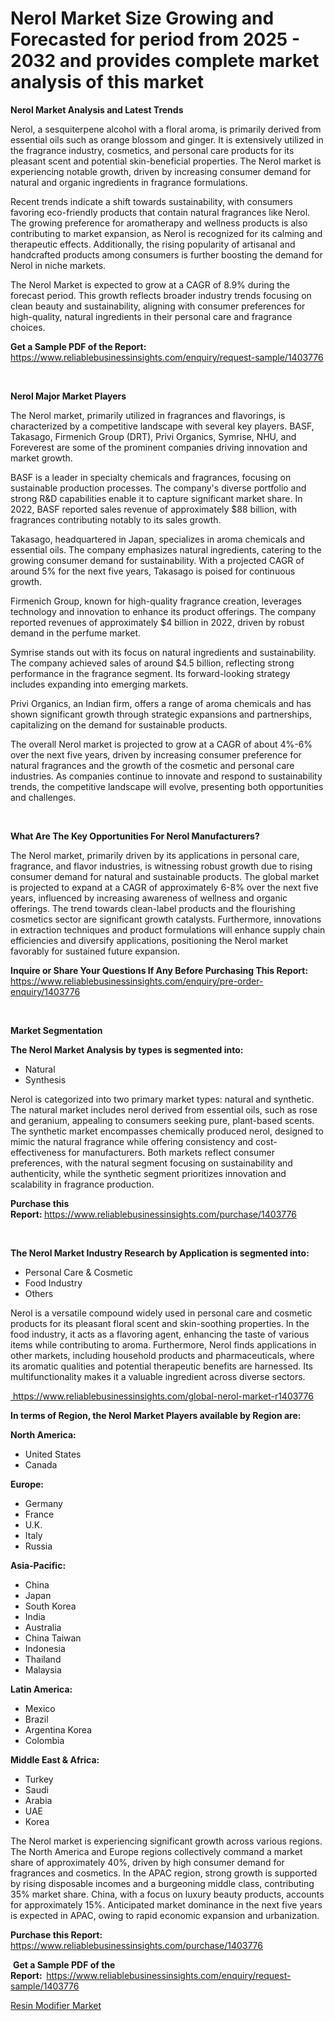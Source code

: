 <p><h1>Nerol Market Size Growing and Forecasted for period from 2025 - 2032 and provides complete market analysis of this market</h1></p><p><strong>Nerol Market Analysis and Latest Trends</strong></p>
<p><p>Nerol, a sesquiterpene alcohol with a floral aroma, is primarily derived from essential oils such as orange blossom and ginger. It is extensively utilized in the fragrance industry, cosmetics, and personal care products for its pleasant scent and potential skin-beneficial properties. The Nerol market is experiencing notable growth, driven by increasing consumer demand for natural and organic ingredients in fragrance formulations. </p><p>Recent trends indicate a shift towards sustainability, with consumers favoring eco-friendly products that contain natural fragrances like Nerol. The growing preference for aromatherapy and wellness products is also contributing to market expansion, as Nerol is recognized for its calming and therapeutic effects. Additionally, the rising popularity of artisanal and handcrafted products among consumers is further boosting the demand for Nerol in niche markets. </p><p>The Nerol Market is expected to grow at a CAGR of 8.9% during the forecast period. This growth reflects broader industry trends focusing on clean beauty and sustainability, aligning with consumer preferences for high-quality, natural ingredients in their personal care and fragrance choices.</p></p>
<p><strong>Get a Sample PDF of the Report:&nbsp;</strong> <a href="https://www.reliablebusinessinsights.com/enquiry/request-sample/1403776?utm_campaign=63&utm_medium=2&utm_source=Github&utm_content=ia&utm_term=13012025&utm_id=nerol">https://www.reliablebusinessinsights.com/enquiry/request-sample/1403776</a></p>
<p>&nbsp;</p>
<p><strong>Nerol Major Market Players</strong></p>
<p><p>The Nerol market, primarily utilized in fragrances and flavorings, is characterized by a competitive landscape with several key players. BASF, Takasago, Firmenich Group (DRT), Privi Organics, Symrise, NHU, and Foreverest are some of the prominent companies driving innovation and market growth.</p><p>BASF is a leader in specialty chemicals and fragrances, focusing on sustainable production processes. The company's diverse portfolio and strong R&D capabilities enable it to capture significant market share. In 2022, BASF reported sales revenue of approximately $88 billion, with fragrances contributing notably to its sales growth.</p><p>Takasago, headquartered in Japan, specializes in aroma chemicals and essential oils. The company emphasizes natural ingredients, catering to the growing consumer demand for sustainability. With a projected CAGR of around 5% for the next five years, Takasago is poised for continuous growth.</p><p>Firmenich Group, known for high-quality fragrance creation, leverages technology and innovation to enhance its product offerings. The company reported revenues of approximately $4 billion in 2022, driven by robust demand in the perfume market.</p><p>Symrise stands out with its focus on natural ingredients and sustainability. The company achieved sales of around $4.5 billion, reflecting strong performance in the fragrance segment. Its forward-looking strategy includes expanding into emerging markets.</p><p>Privi Organics, an Indian firm, offers a range of aroma chemicals and has shown significant growth through strategic expansions and partnerships, capitalizing on the demand for sustainable products.</p><p>The overall Nerol market is projected to grow at a CAGR of about 4%-6% over the next five years, driven by increasing consumer preference for natural fragrances and the growth of the cosmetic and personal care industries. As companies continue to innovate and respond to sustainability trends, the competitive landscape will evolve, presenting both opportunities and challenges.</p></p>
<p>&nbsp;</p>
<p><strong>What Are The Key Opportunities For Nerol Manufacturers?</strong></p>
<p><p>The Nerol market, primarily driven by its applications in personal care, fragrance, and flavor industries, is witnessing robust growth due to rising consumer demand for natural and sustainable products. The global market is projected to expand at a CAGR of approximately 6-8% over the next five years, influenced by increasing awareness of wellness and organic offerings. The trend towards clean-label products and the flourishing cosmetics sector are significant growth catalysts. Furthermore, innovations in extraction techniques and product formulations will enhance supply chain efficiencies and diversify applications, positioning the Nerol market favorably for sustained future expansion.</p></p>
<p><strong>Inquire or Share Your Questions If Any Before Purchasing This Report:</strong> <a href="https://www.reliablebusinessinsights.com/enquiry/pre-order-enquiry/1403776?utm_campaign=63&utm_medium=2&utm_source=Github&utm_content=ia&utm_term=13012025&utm_id=nerol">https://www.reliablebusinessinsights.com/enquiry/pre-order-enquiry/1403776</a></p>
<p>&nbsp;</p>
<p><strong>Market Segmentation</strong></p>
<p><strong>The Nerol Market Analysis by types is segmented into:</strong></p>
<p><ul><li>Natural</li><li>Synthesis</li></ul></p>
<p><p>Nerol is categorized into two primary market types: natural and synthetic. The natural market includes nerol derived from essential oils, such as rose and geranium, appealing to consumers seeking pure, plant-based scents. The synthetic market encompasses chemically produced nerol, designed to mimic the natural fragrance while offering consistency and cost-effectiveness for manufacturers. Both markets reflect consumer preferences, with the natural segment focusing on sustainability and authenticity, while the synthetic segment prioritizes innovation and scalability in fragrance production.</p></p>
<p><strong>Purchase this Report:&nbsp;</strong><a href="https://www.reliablebusinessinsights.com/purchase/1403776?utm_campaign=63&utm_medium=2&utm_source=Github&utm_content=ia&utm_term=13012025&utm_id=nerol">https://www.reliablebusinessinsights.com/purchase/1403776</a></p>
<p>&nbsp;</p>
<p><strong>The Nerol Market Industry Research by Application is segmented into:</strong></p>
<p><ul><li>Personal Care & Cosmetic</li><li>Food Industry</li><li>Others</li></ul></p>
<p><p>Nerol is a versatile compound widely used in personal care and cosmetic products for its pleasant floral scent and skin-soothing properties. In the food industry, it acts as a flavoring agent, enhancing the taste of various items while contributing to aroma. Furthermore, Nerol finds applications in other markets, including household products and pharmaceuticals, where its aromatic qualities and potential therapeutic benefits are harnessed. Its multifunctionality makes it a valuable ingredient across diverse sectors.</p></p>
<p><a href="https://www.reliablebusinessinsights.com/global-nerol-market-r1403776?utm_campaign=63&utm_medium=2&utm_source=Github&utm_content=ia&utm_term=13012025&utm_id=nerol">&nbsp;https://www.reliablebusinessinsights.com/global-nerol-market-r1403776</a></p>
<p><strong>In terms of Region, the Nerol Market Players available by Region are:</strong></p>
<p>
    <p> <strong> North America: </strong>
        <ul>
            <li>United States</li>
            <li>Canada</li>
        </ul>
        </p> 
    <p> <strong> Europe: </strong>
        <ul>
            <li>Germany</li>
            <li>France</li>
            <li>U.K.</li>
            <li>Italy</li>
            <li>Russia</li>
        </ul>
        </p> 
    <p> <strong> Asia-Pacific: </strong>
        <ul>
            <li>China</li>
            <li>Japan</li>
            <li>South Korea</li>
            <li>India</li>
            <li>Australia</li>
            <li>China Taiwan</li>
            <li>Indonesia</li>
            <li>Thailand</li>
            <li>Malaysia</li>
        </ul>
        </p> 
    <p> <strong> Latin America: </strong>
        <ul>
            <li>Mexico</li>
            <li>Brazil</li>
            <li>Argentina Korea</li>
            <li>Colombia</li>
        </ul>
        </p> 
    <p> <strong> Middle East & Africa: </strong>
        <ul>
            <li>Turkey</li>
            <li>Saudi</li>
            <li>Arabia</li>
            <li>UAE</li>
            <li>Korea</li>
        </ul>
    </p>
    </p>
<p><p>The Nerol market is experiencing significant growth across various regions. The North America and Europe regions collectively command a market share of approximately 40%, driven by high consumer demand for fragrances and cosmetics. In the APAC region, strong growth is supported by rising disposable incomes and a burgeoning middle class, contributing 35% market share. China, with a focus on luxury beauty products, accounts for approximately 15%. Anticipated market dominance in the next five years is expected in APAC, owing to rapid economic expansion and urbanization.</p></p>
<p><strong>Purchase this Report: </strong><a href="https://www.reliablebusinessinsights.com/purchase/1403776?utm_campaign=63&utm_medium=2&utm_source=Github&utm_content=ia&utm_term=13012025&utm_id=nerol">https://www.reliablebusinessinsights.com/purchase/1403776</a></p>
<p>&nbsp;<strong>Get a Sample PDF of the Report:&nbsp;&nbsp;</strong><a href="https://www.reliablebusinessinsights.com/enquiry/request-sample/1403776?utm_campaign=63&utm_medium=2&utm_source=Github&utm_content=ia&utm_term=13012025&utm_id=nerol">https://www.reliablebusinessinsights.com/enquiry/request-sample/1403776</a></p>
<p><strong></strong></p>
<p><p><a href="https://github.com/barnickclara79/Market-Research-Report-List-1/blob/main/resin-modifier-market.md?utm_campaign=63&utm_medium=2&utm_source=Github&utm_content=ia&utm_term=13012025&utm_id=nerol">Resin Modifier Market</a></p></p>